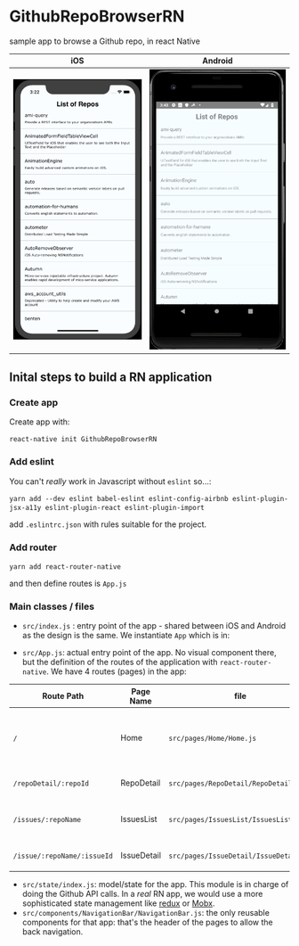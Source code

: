 # GithubRepoBrowserRN
sample app to browse a Github repo, in react Native

| iOS        | Android |
| ------------- |-------- |
| ![Browser App on iOS](https://raw.githubusercontent.com/pcarion/GithubRepoBrowserRN/master/docs/ios-demo.gif) | ![Browser App on Android](https://raw.githubusercontent.com/pcarion/GithubRepoBrowserRN/master/docs/android-demo.gif) |

## Inital steps to build a RN application

### Create app

Create app with:

```
react-native init GithubRepoBrowserRN
```

### Add eslint
You can't _really_ work in Javascript without `eslint` so...:

```
yarn add --dev eslint babel-eslint eslint-config-airbnb eslint-plugin-jsx-a11y eslint-plugin-react eslint-plugin-import
```

add `.eslintrc.json` with rules suitable for the project.


### Add router

```
yarn add react-router-native
```

and then define routes is `App.js`

### Main classes / files

* `src/index.js` : entry point of the app - shared between iOS and Android as the design is the same. We instantiate `App` which is in:

* `src/App.js`: actual entry point of the app. No visual component there, but the definition of the routes of the application with `react-router-native`. We have 4 routes (pages) in the app:

| Route Path | Page Name | file | quick description |
| ---------- | --------- | ---- | ----------------- |
| `/` | Home | `src/pages/Home/Home.js` | The list of all the repos associated to a user (property `githubRepoUser` in `app.json`) |
| `/repoDetail/:repoId` | RepoDetail | `src/pages/RepoDetail/RepoDetail.js` | Information about a given repository |
| `/issues/:repoName` | IssuesList | `src/pages/IssuesList/IssuesList.js` | List of issues associated to a given repository |
| `/issue/:repoName/:issueId` | IssueDetail | `src/pages/IssueDetail/IssueDetail.js` | Detail information about an issue |

* `src/state/index.js`: model/state for the app. This module is in charge of doing the Github API calls. In a _real_ RN app, we would use a more sophisticated state management like [redux](https://redux.js.org/) or [Mobx](https://mobx.js.org/).
* `src/components/NavigationBar/NavigationBar.js`: the only reusable components for that app: that's the header of the pages to allow the back navigation.


